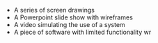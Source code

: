- A series of screen drawings
- A Powerpoint slide show with wireframes
- A video simulating the use of a system
- A piece of software with limited functionality wr
